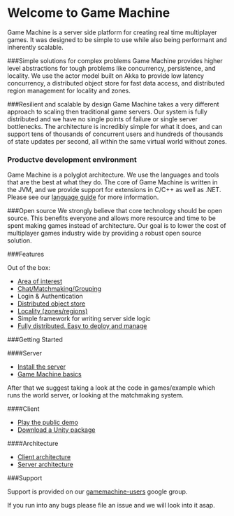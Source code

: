 # Welcome to Game Machine

Game Machine is a server side platform for creating real time multiplayer games.  It was designed to be simple
to use while also being performant and inherently scalable.

###Simple solutions for complex problems
Game Machine provides higher level abstractions for tough problems like concurrency, persistence, and locality.  We use the actor model built on Akka to provide low latency concurrency, a distributed object store for fast data access, and distributed region management for locality and zones.

###Resilient and scalable by design
Game Machine takes a very different approach to scaling then traditional game servers.  Our system is fully distributed and we have no single points of failure or single server bottlenecks.  The architecture is incredibly simple for what it does, and can support tens of thousands of concurrent users and hundreds of thousands of state updates per second, all within the same virtual world without zones.

### Productve development environment
Game Machine is a polyglot architecture.  We use the languages and tools that are the best at what they do. The core of Game Machine is written in the JVM, and we provide support for extensions in C/C++ as well as .NET.  Please see our [language guide](https://github.com/gamemachine/gamemachine/wiki/Language-guide) for more information.


###Open source
We strongly believe that core technology should be open source.  This benefits everyone and allows more resource and time to be spent making games instead of architecture.  Our goal is to lower the cost of multiplayer games industry wide by providing a robust open source solution.

###Features

Out of the box:

* [Area of interest](https://github.com/gamemachine/gamemachine/wiki/Area-of-Interest)
* [Chat/Matchmaking/Grouping](https://github.com/gamemachine/gamemachine/wiki/Matchmaking-&-Teams)
* Login & Authentication
* [Distributed object store](https://github.com/gamemachine/gamemachine/wiki/Object-database-archtiecture)
* [Locality (zones/regions)](https://github.com/gamemachine/gamemachine/wiki/Region-servers)
* Simple framework for writing server side logic
* [Fully distributed.  Easy to deploy and manage](https://github.com/gamemachine/gamemachine/wiki/Game-Machine-Cluster)


###Getting Started


####Server
* [Install the server](https://github.com/gamemachine/gamemachine/wiki/Installation)
* [Game Machine basics](https://github.com/gamemachine/gamemachine/wiki/Game-Machine-basics)

After that we suggest taking a look at the code in games/example which runs the world server, or looking at the matchmaking system.

####Client

* [Play the public demo](https://github.com/gamemachine/gamemachine/wiki/Game-Machine-public-demo)
* [Download a Unity package](https://github.com/gamemachine/gamemachine/wiki/Unity-packages)



####Architecture

* [Client architecture](https://github.com/gamemachine/gamemachine/wiki/Client-Architecture)
* [Server architecture](https://github.com/gamemachine/gamemachine/wiki/Server-architecture) 
 
###Support

Support is provided on our [gamemachine-users](https://groups.google.com/forum/#!forum/gamemachine-users) google group.

If you run into any bugs please file an issue and we will look into it asap.
